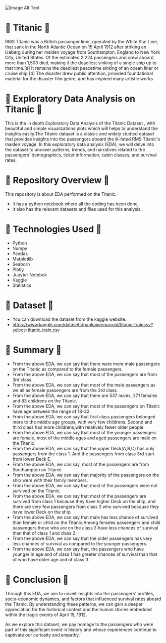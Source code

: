 ![Image Alt Text](https://github.com/GayasuddinMohd/Exploratory-Data-Analysis-on-Titanic-Dataset/blob/main/Titanic%20Image.jpg?raw=true)

# 🌸  Titanic  🌸
RMS Titanic was a British passenger liner, operated by the White Star Line, that sank in the North Atlantic Ocean on 15 April 1912 after striking an iceberg during her maiden voyage from Southampton, England to New York City, United States. Of the estimated 2,224 passengers and crew aboard, more than 1,500 died, making it the deadliest sinking of a single ship up to that time.[a] It remains the deadliest peacetime sinking of an ocean liner or cruise ship.[4] The disaster drew public attention, provided foundational material for the disaster film genre, and has inspired many artistic works.

# 🌸  Exploratory Data Analysis on Titanic  🌸
This is the in depth Exploratory Data Analysis of the Titanic Dataset , with beautiful and simple visualizations plots which will helps to understand the insights easily.The Titanic dataset is a classic and widely studied dataset that provides insights into the passengers aboard the ill-fated RMS Titanic's maiden voyage. In this exploratory data analysis (EDA), we will delve into the dataset to uncover patterns, trends, and narratives related to the passengers' demographics, ticket information, cabin classes, and survival rates.

# 🌸  Repository Overview  🌸
This repository is about EDA performed on the Titanic.
   - It has a python notebook where all the coding has been done.
   - It also has the relevant datasets and files used for this analysis.
     
# 🌸  Technologies Used  🌸
* Python
* Numpy
* Pandas
* Matplotlib
* Seaborn
* Plotly
* Jupyter Notebok
* Kaggle
* Statistics

# 🌸  Dataset  🌸
* You can download the dataset from the kaggle website.
* https://www.kaggle.com/datasets/pankajvermacool/titanic-traincsv?select=titanic_train.csv

# 🌸  Summary  🌸
* From the above EDA, we can say that there were more male passengers on the Titanic as compared to the female passengers.
* From the above EDA, we can say that most of the passengers are from 3rd class.
* From the above EDA, we can say that most of the male passengers as we all as female passengers are from the 3rd class.
* From the above EDA, we can say that there are 537 males, 271 females and 83 childrens on the Titanic.
* From the above EDA, we can say that most of the passengers on Titanic have age between the range of 18-32.
* From the above EDA, we can say that first class passengers belonged more to the middle age groups, with very few childrens. Second and third class had more childrens,with relatively fewer older people.
* From the above EDA, we can say that most of the younger passengers are female, most of the middle ages and aged passengers are male on the Titanic.
* From the above EDA, we can say that the upper Deck(A,B,C) has only passengers from the class 1. And the passengers from class 3rd start from lower Deck E.
* From the above EDA, we can say, most of the passengers are from Southampton on Titanic.
* From the above EDA, we can say that majority of the passengers on the ship were with their family members.
* From the above EDA, we can say that most of the passengers were not survived on the Titanic.
* From the above EDA, we can say that most of the passengers are survived from class 1 because they have higher Deck on the ship, and there are very few passengers from class 3 who survived because they have lower Deck on the ship.
* From the above EDA, we can say that male has less chance of survived than female or child on the Titanic.Among females passengers and child passengers those who are on the class 3 have less chances of survival than that of class 1 and class 2.
* From the above EDA, we can say that the older passengers has very less chances of survival as compared to the younger passengers.
* From the above EDA, we can say that, the passengers who have younger in age and of class 1 has greater chances of survival than that of who have older age and of class 3.

# 🌸  Conclusion  🌸
Through this EDA, we aim to unveil insights into the passengers' profiles, socio-economic dynamics, and factors that influenced survival rates aboard the Titanic. By understanding these patterns, we can gain a deeper appreciation for the historical context and the human stories embedded within the tragic events of April 15, 1912.

As we explore this dataset, we pay homage to the passengers who were part of this significant event in history and whose experiences continue to captivate our curiosity and empathy.












